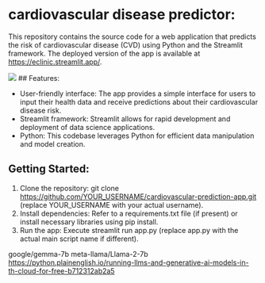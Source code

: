 # cardiovascular disease predictor:

This repository contains the source code for a web application that predicts the risk of cardiovascular disease (CVD) using Python and the Streamlit framework. The deployed version of the app is available at https://eclinic.streamlit.app/.

<img src="img/1.png" />
## Features:

* User-friendly interface: The app provides a simple interface for users to input their health data and receive predictions about their cardiovascular disease risk.
* Streamlit framework: Streamlit allows for rapid development and deployment of data science applications.
* Python: This codebase leverages Python for efficient data manipulation and model creation.

## Getting Started:

1. Clone the repository: git clone https://github.com/YOUR_USERNAME/cardiovascular-prediction-app.git (replace YOUR_USERNAME with your actual username).
2. Install dependencies: Refer to a requirements.txt file (if present) or install necessary libraries using pip install.
3. Run the app: Execute streamlit run app.py (replace app.py with the actual main script name if different).

google/gemma-7b
meta-llama/Llama-2-7b
https://python.plainenglish.io/running-llms-and-generative-ai-models-in-th-cloud-for-free-b712312ab2a5
